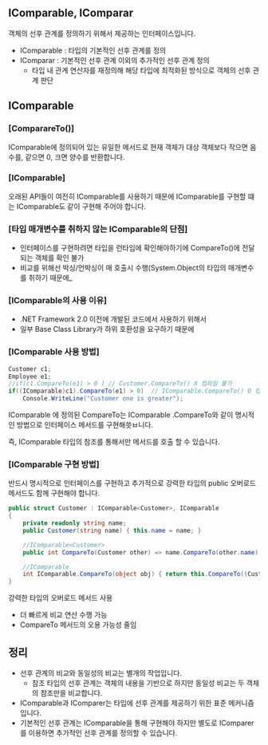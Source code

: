 ## IComparable<T>, IComparar<T>

객체의 선후 관계를 정의하기 위해서 제공하는 인터페이스입니다.

- IComparable : 타입의 기본적인 선후 관계를 정의
- IComparar : 기본적인 선후 관계 이외의 추가적인 선후 관계 정의
    - 타입 내 관계 연산자를 재정의해 해당 타입에 최적화된 방식으로 객체의 선후 관계 판단

## IComparable<T>

### [ComparareTo()]

IComparable에 정의되어 있는 유일한 메서드로 현재 객체가 대상 객체보다 작으면 음수를, 같으면 0, 크면 양수를 반환합니다.

### [IComparable]

오래된 API들이 여전히 IComparable를 사용하기 때문에 IComparable<T>를 구현할 떄는 IComparable도 같이 구현해 주어야 합니다.

### [타입 매개변수를 취하지 않는 IComparable의 단점]

- 인터페이스를 구현하려면 타입을 런타임에 확인해야하기에 CompareTo()에 전달되는 객체를 확인 불가
- 비교를 위해선 박싱/언박싱이 매 호출시 수행(System.Object의 타입의 매개변수를 취하기 때문에_

### [IComparable의 사용 이유]

- .NET Framework 2.0 이전에 개발된 코드에서 사용하기 위해서
- 일부 Base Class Library가 하위 호환성을 요구하기 때문에

### [IComparable 사용 방법]

```csharp
Customer c1;
Employee e1;
//if(c1.CompareTo(e1) > 0 ) // Customer.CompareTo() X 컴파일 불가
if((IComparable)c1).CompareTo(e1) > 0)	// IComparable.CompareTo() O 컴파일 가능
	Console.WriteLine("Customer one is greater");
```

IComparable 에 정의된 CompareTo는 IComparable .CompareTo와 같이 명시적인 방법으로 인터페이스 메서드를 구현해씃ㅂ니다. 

즉, IComparable 타입의 참조를 통해서만 메서드를 호출 할 수 있습니다.

### [IComparable 구현 방법]

반드시 명시적으로 인터페이스를 구현하고 추가적으로 강력한 타입의 public 오버로드 메서드도 함께 구현해야 합니다.

```csharp
public struct Customer : IComparable<Customer>, IComparable
{
	private readonly string name;
	public Customer(string name) { this.name = name; }

	//IComparable<Customer>
	public int CompareTo(Customer other) => name.CompareTo(other.name);

	//IComparable
	int IComparable.CompareTo(object obj) { return this.CompareTo((Customer)obj));
}

```

강력한 타입의 오버로드 메서드 사용

- 더 빠르게 비교 연산 수행 가능
- CompareTo 메서드의 오용 가능성 줄임

## 정리

- 선후 관계의 비교와 동일성의 비교는 별개의 작업입니다.
    - 참조 타입의 선후 관계는 객체의 내용을 기반으로 하지만 동일성 비교는 두 객체의 참조만을 비교합니다.
- IComparable과 IComparer는 타입에 선후 관계를 제공하기 위한 표준 메커니즘입니다.
- 기본적인 선후 관계는 IComparable을 통해 구현해야 하지만 별도로 IComparer를 이용하면 추가적인 선후 관계를 정의할 수 있습니다.
